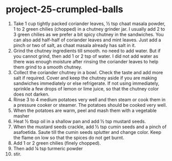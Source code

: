 # project-25-crumpled-balls

1. Take 1 cup tightly packed coriander leaves, ½ tsp chaat masala powder, 1 to 2 green chilies (chopped) in a chutney grinder jar. I usually add 2 to 3 green chilies as we prefer a bit spicy chutney in the sandwiches. You can also add half-half of coriander leaves and mint leaves. Just add a pinch or two of salt, as chaat masala already has salt in it.
2. Grind the chutney ingredients till smooth. no need to add water. But if you cannot grind, then add 1 or 2 tsp of water. I did not add water as there was enough moisture after rinsing the coriander leaves to help them grind to a smooth chutney.
3. Collect the coriander chutney in a bowl. Check the taste and add more salt if required. Cover and keep the chutney aside if you are making sandwiches immediately or else refrigerate. If not using immediately, sprinkle a few drops of lemon or lime juice, so that the chutney color does not darken.
1. Rinse 3 to 4 medium potatoes very well and then steam or cook them in a pressure cooker or steamer. The potatoes should be cooked very well.
2. When the potatoes are warm, peel and mash them with a vegetable masher
3. Heat ½ tbsp oil in a shallow pan and add ½ tsp mustard seeds.
4. When the mustard seeds crackle, add ½ tsp cumin seeds and a pinch of asafoetida. Saute till the cumin seeds splutter and change color. Keep the flame on low so that the spices do not get burnt.
5. Add 1 or 2 green chilies (finely chopped).
6. Then add ¼ tsp turmeric powder
7. stir.


